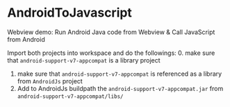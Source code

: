 # AndroidToJavascript
Webview demo: Run Android Java code from Webview &amp; Call JavaScript from Android 

Import both projects into workspace and do the followings:
0. make sure that `android-support-v7-appcompat` is a library project
1. make sure that `android-support-v7-appcompat` is referenced as a library from `AndroidJs` project
2. Add to AndroidJs buildpath the  `android-support-v7-appcompat.jar` from `android-support-v7-appcompat/libs/`
